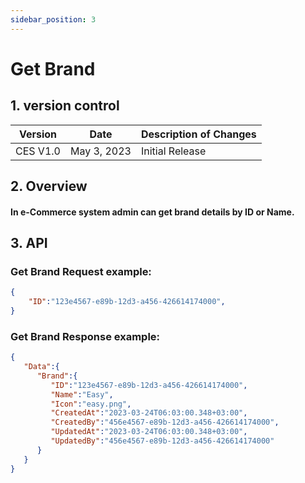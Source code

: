 ```yaml
---
sidebar_position: 3
---
```


# Get Brand

## 1. version control

| Version  | Date        | Description of Changes |
| -------- | ----------- | ---------------------- |
| CES V1.0 | May 3, 2023 | Initial Release        |

## 2. Overview

#### In e-Commerce system admin can get brand details by ID or Name.


## 3. API

### Get Brand Request example:

```json
{
    "ID":"123e4567-e89b-12d3-a456-426614174000",
}
```

### Get Brand Response example:

```json
{
   "Data":{
      "Brand":{
         "ID":"123e4567-e89b-12d3-a456-426614174000",
         "Name":"Easy",
         "Icon":"easy.png",
         "CreatedAt":"2023-03-24T06:03:00.348+03:00",
         "CreatedBy":"456e4567-e89b-12d3-a456-426614174000",
         "UpdatedAt":"2023-03-24T06:03:00.348+03:00",
         "UpdatedBy":"456e4567-e89b-12d3-a456-426614174000"
      }
   }
}
```